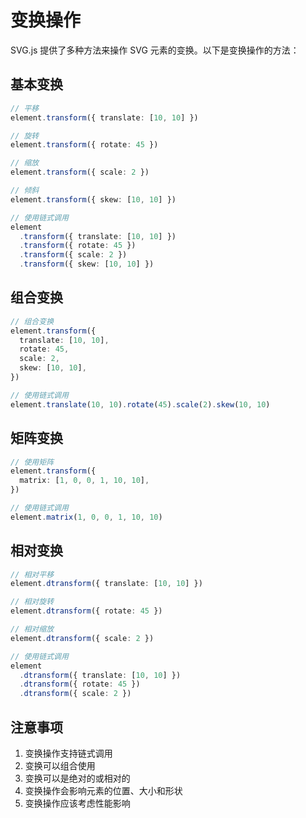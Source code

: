 # 变换操作

SVG.js 提供了多种方法来操作 SVG 元素的变换。以下是变换操作的方法：

## 基本变换

```ts
// 平移
element.transform({ translate: [10, 10] })

// 旋转
element.transform({ rotate: 45 })

// 缩放
element.transform({ scale: 2 })

// 倾斜
element.transform({ skew: [10, 10] })

// 使用链式调用
element
  .transform({ translate: [10, 10] })
  .transform({ rotate: 45 })
  .transform({ scale: 2 })
  .transform({ skew: [10, 10] })
```

## 组合变换

```ts
// 组合变换
element.transform({
  translate: [10, 10],
  rotate: 45,
  scale: 2,
  skew: [10, 10],
})

// 使用链式调用
element.translate(10, 10).rotate(45).scale(2).skew(10, 10)
```

## 矩阵变换

```ts
// 使用矩阵
element.transform({
  matrix: [1, 0, 0, 1, 10, 10],
})

// 使用链式调用
element.matrix(1, 0, 0, 1, 10, 10)
```

## 相对变换

```ts
// 相对平移
element.dtransform({ translate: [10, 10] })

// 相对旋转
element.dtransform({ rotate: 45 })

// 相对缩放
element.dtransform({ scale: 2 })

// 使用链式调用
element
  .dtransform({ translate: [10, 10] })
  .dtransform({ rotate: 45 })
  .dtransform({ scale: 2 })
```

## 注意事项

1. 变换操作支持链式调用
2. 变换可以组合使用
3. 变换可以是绝对的或相对的
4. 变换操作会影响元素的位置、大小和形状
5. 变换操作应该考虑性能影响
